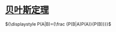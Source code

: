 # [贝叶斯定理](https://github.com/CrazyCxl/MachineLearning/blob/master/FormulaAndTheorem/%E8%B4%9D%E5%8F%B6%E6%96%AF%E5%AE%9A%E7%90%86.md)
${\displaystyle P(A|B)={\frac {P(B|A)P(A)}{P(B)}}}$